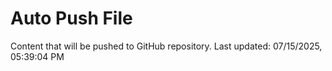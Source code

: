 # Auto Push File

Content that will be pushed to GitHub repository.
Last updated: 07/15/2025, 05:39:04 PM